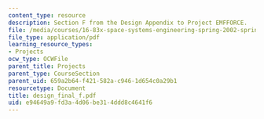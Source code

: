 ```yaml
---
content_type: resource
description: Section F from the Design Appendix to Project EMFFORCE.
file: /media/courses/16-83x-space-systems-engineering-spring-2002-spring-2003/e94649a9fd3a4d06be314ddd8c4641f6_design_final_f.pdf
file_type: application/pdf
learning_resource_types:
- Projects
ocw_type: OCWFile
parent_title: Projects
parent_type: CourseSection
parent_uid: 659a2b64-f421-582a-c946-1d654c0a29b1
resourcetype: Document
title: design_final_f.pdf
uid: e94649a9-fd3a-4d06-be31-4ddd8c4641f6
---
```

